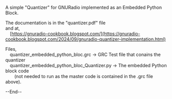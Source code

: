 A simple "Quantizer" for GNURadio implemented as an Embedded Python Block.  
  
The documentation is in the "quantizer.pdf" file  
and at,  
&emsp;[https://gnuradio-cookbook.blogspot.com/](https://gnuradio-cookbook.blogspot.com/2024/09/gnuradio-quantizer-implementation.html)  
  
Files,  
&emsp;quantizer_embedded_python_bloc.grc -> GRC Test file that conains the quantizer  
&emsp;quantizer_embedded_python_bloc_Quantizer.py -> The embedded Python block code   
&emsp;&emsp;(not needed to run as the master code is contained in the .grc file above).
  
--End--
